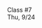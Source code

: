 <div class="lecture2">

<div class="column_date">
<p markdown="block">

Class #7 <br>
Thu, 9/24

</p>
</div>
<div class="column_materials">
<p markdown="block">



</p>
</div>

<div class="column_assign">
<p markdown="block">



</p>
</div>

</div>

